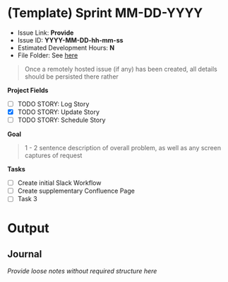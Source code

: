 # (Template) Sprint MM-DD-YYYY

- Issue Link: **Provide**
- Issue ID: **YYYY-MM-DD-hh-mm-ss**
- Estimated Development Hours: **N**
- File Folder: See [here](<../../Files/Short Name MM-DD-YYYY>)

> Once a remotely hosted issue (if any) has been created, all details should be persisted there rather

__Project Fields__
- [ ] TODO STORY: Log Story
- [x] TODO STORY: Update Story 
- [ ] TODO STORY: Schedule Story

__Goal__

> 1 - 2 sentence description of overall problem, as well as any screen captures of request

__Tasks__

- [ ] Create initial Slack Workflow
- [ ] Create supplementary Confluence Page
- [ ] Task 3

# Output

## Journal

*Provide loose notes without required structure here*
